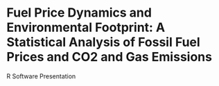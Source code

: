 # Fuel Price Dynamics and Environmental Footprint: A Statistical Analysis of Fossil Fuel Prices and CO2 and Gas Emissions
R Software Presentation
